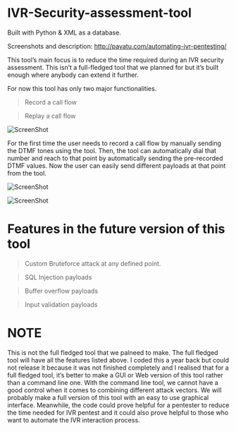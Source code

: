 # IVR-Security-assessment-tool
Built with Python & XML as a database.

Screenshots and description: http://payatu.com/automating-ivr-pentesting/

This tool’s main focus is to reduce the time required during an IVR security assessment. This isn’t a full-fledged tool that we planned for but it’s built enough where anybody can extend it further.

For now this tool has only two major functionalities.

>Record a call flow

>Replay a call flow

![ScreenShot](https://raw.github.com/payatu/ivr-pentest/master/banner_menu.png)

For the first time the user needs to record a call flow by manually sending the DTMF tones using the tool. Then, the tool can automatically dial that number and reach to that point by automatically sending the pre-recorded DTMF values. Now the user can easily send different payloads at that point from the tool.

![ScreenShot](https://raw.github.com/payatu/ivr-pentest/master/saved_calls.png)

![ScreenShot](https://raw.github.com/payatu/ivr-pentest/master/replay_call.png)

# Features in the future version of this tool 

>Custom Bruteforce attack at any defined point.

>SQL Injection payloads

>Buffer overflow payloads

>Input validation payloads

# NOTE

This is not the full fledged tool that we palneed to make. The full fledged tool will have all the features listed above. I coded this a year back but could not release it because it was not finished completely and I realised that for a full fledged tool, it’s better to make a GUI or Web version of this tool rather than a command line one. With the command line tool, we cannot have a good control when it comes to combining different attack vectors. We will probably make a full version of this tool with an easy to use graphical interface. Meanwhile, the code could prove helpful for a pentester to reduce the time needed for IVR pentest and it could also prove helpful to those who want to automate the IVR interaction process.
